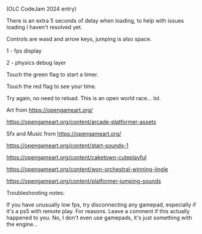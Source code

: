 (OLC CodeJam 2024 entry)

There is an extra 5 seconds of delay when loading, to help with issues loading I haven't resolved yet.

Controls are wasd and arrow keys, jumping is also space.

1 - fps display

2 - physics debug layer

Touch the green flag to start a timer.

Touch the red flag to see your time.


Try again, no need to reload. This is an open world race... lol.

Art from https://opengameart.org/

https://opengameart.org/content/arcade-platformer-assets

Sfx and Music from https://opengameart.org/

https://opengameart.org/content/start-sounds-1

https://opengameart.org/content/caketown-cuteplayful

https://opengameart.org/content/won-orchestral-winning-jingle

https://opengameart.org/content/platformer-jumping-sounds

Troubleshooting notes:

If you have unusually low fps, try disconnecting any gamepad, especially if it's a ps5 with remote play. For reasons. Leave a comment if this actually happened to you. No, I don't even use gamepads, it's just something with the engine...
